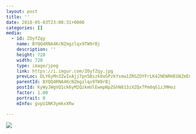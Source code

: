 ```yaml
---
layout: post
title: '' 
date: 2018-05-03T23:00:31+0000 
categories: [] 
media:
  - id: ZOyfZqy
    name: BYQQ4RNA4KcNZmgzlqx9TW9rBj
    description: ''   
    height: 720
    width: 720
    type: image/jpeg
    link: https://i.imgur.com/ZOyfZqy.jpg
    prevLoc: DLY6yMn3ZwIxAjj7pn5Bszk0vGPzkYsmw1ZRGZOYFrLK42NEWRHEGNZmEnE3TNg3J5x67Yum7xngEo5jioyNRooK7JIM57BvQGm4H8kv3NzL48fy8P6P1W5wtRBoyQMvxPUyQJ0OzLPXuZ6q6Y25zGSQqE0XgOOqckozBX007QtnlN2Lorr5hnw2V7nDrxhVrWz1PzQNcjXOpj1mVWSWD3xZqmVjs6y8MwKljVTo9DmBYmoGsZ6xDolxgGuPg7ZGrK6D
    parentId: BYQQ4RNA4KcNZmgzlqx9TW9rBj
    postId: KyWyJWgVQ1ck6yM2QzkmUlEwmpNpZGhN813zXZQxTPm0qG1zJMHoz
    factor: 1.00
    portrait: 0
    mInfo: gvpU1NK3ymkxXRw

---
```





[//]: #media:  
<a href="https://i.imgur.com/ZOyfZqy.jpg"><img class="postImage" src="https://i.imgur.com/ZOyfZqyh.jpg" />  
</a>   
